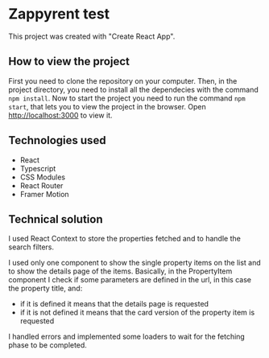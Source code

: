 # Zappyrent test

This project was created with "Create React App".

## How to view the project

First you need to clone the repository on your computer.
Then, in the project directory, you need to install all the dependecies with the command `npm install`.
Now to start the project you need to run the command `npm start`, that lets you to view the project in the browser.
Open [http://localhost:3000](http://localhost:3000) to view it.

## Technologies used

- React
- Typescript
- CSS Modules
- React Router
- Framer Motion

## Technical solution

I used React Context to store the properties fetched and to handle the search filters.

I used only one component to show the single property items on the list and to show the details page of the items.
Basically, in the PropertyItem component I check if some parameters are defined in the url, in this case the property title, and:
- if it is defined it means that the details page is requested
- if it is not defined it means that the card version of the property item is requested

I handled errors and implemented some loaders to wait for the fetching phase to be completed.
